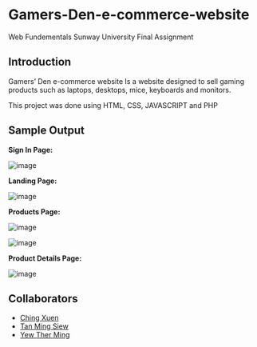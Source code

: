 # Gamers-Den-e-commerce-website 
Web Fundementals Sunway University Final Assignment 


## Introduction
Gamers’ Den e-commerce website Is a website designed to sell gaming products such as laptops, desktops, mice, keyboards and monitors. 

This project was done using HTML, CSS, JAVASCRIPT and PHP


## Sample Output

**Sign In Page:**  


![image](https://user-images.githubusercontent.com/111338450/184821553-88d94710-35fb-455e-b9b1-35657d0e91e3.png)




**Landing Page:**


![image](https://user-images.githubusercontent.com/111338450/184821868-4dc776d9-6a93-4187-af5c-751b5794bfe9.png)




**Products Page:**


![image](https://user-images.githubusercontent.com/111338450/184821489-90c60389-046c-4c76-84e6-af96b0023116.png)


![image](https://user-images.githubusercontent.com/111338450/184822029-76d5d371-2bef-4f25-8ee6-1ea320843fce.png)


**Product Details Page:**


![image](https://user-images.githubusercontent.com/111338450/184834283-19298608-91bd-4270-b3b6-f0105fb2c33b.png)


## Collaborators
- [Ching Xuen](https://github.com/muchenthusiast)
- [Tan Ming Siew](https://github.com/TmS1108)
- [Yew Ther Ming](https://github.com/ThrMing)



